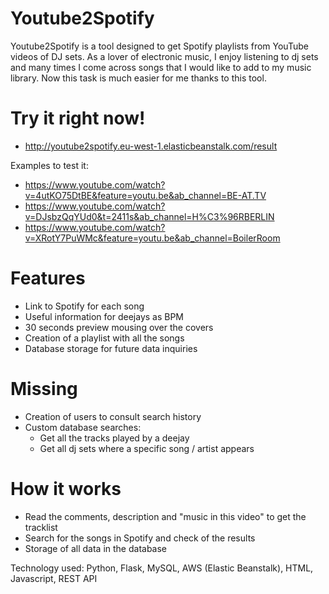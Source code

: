 # Youtube2Spotify
Youtube2Spotify is a tool designed to get Spotify playlists from YouTube videos of DJ sets. As a lover of electronic music, I enjoy listening to dj sets and many times I come across songs that I would like to add to my music library. Now this task is much easier for me thanks to this tool.

# Try it right now!
- http://youtube2spotify.eu-west-1.elasticbeanstalk.com/result

Examples to test it:
- https://www.youtube.com/watch?v=4utKO75DtBE&feature=youtu.be&ab_channel=BE-AT.TV
- https://www.youtube.com/watch?v=DJsbzQqYUd0&t=2411s&ab_channel=H%C3%96RBERLIN
- https://www.youtube.com/watch?v=XRotY7PuWMc&feature=youtu.be&ab_channel=BoilerRoom

# Features
- Link to Spotify for each song
- Useful information for deejays as BPM
- 30 seconds preview mousing over the covers
- Creation of a playlist with all the songs
- Database storage for future data inquiries

# Missing
- Creation of users to consult search history
- Custom database searches:
    - Get all the tracks played by a deejay
    - Get all dj sets where a specific song / artist appears
    
# How it works
- Read the comments, description and "music in this video" to get the tracklist
- Search for the songs in Spotify and check of the results
- Storage of all data in the database

Technology used: Python, Flask, MySQL, AWS (Elastic Beanstalk), HTML, Javascript, REST API
